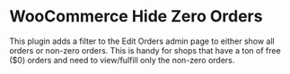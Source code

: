 # WooCommerce Hide Zero Orders

This plugin adds a filter to the Edit Orders admin page to either show all orders or non-zero orders. 
This is handy for shops that have a ton of free ($0) orders and need to view/fulfill only the non-zero orders.


